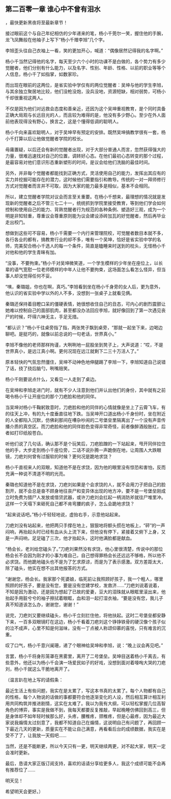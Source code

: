 ## 第二百零一章 谁心中不曾有泪水
，最快更新黑夜将至最新章节！

接过眼前这个与自己年纪相仿的少年递来的笔，杨小千莞尔一笑，握住他的手腕，龙飞凤舞般在他袖子上写下“杨小千赠李旭”几个字。

李旭歪头往自己衣袖上一看，笑的更加开心，喊道：“偶像居然记得我的名字啊。”

杨小千当然记得他的名字，每天至少六个小时的功课不是白做的，各个势力有多少觉醒者，他们分别有什么能力，以及名字、性别、年龄、性格、以前的职业等等个人信息，杨小千了如指掌，如数家珍。

而出现在眼前的这两位，是省实验中学仅有的两位觉醒者：吴坤与他的学生李旭，与其余独立聚居地比较，他们没枪没炮，没兵没地，资源短缺，相对弱势，可杨小千却很重视这两人。

不仅是因为他们对远救会态度和善亲近，还因为这个吴坤重视教育，是个同时具备正确大局观与长远目光的人，而且较为难得的是，他没有多少野心。至少在外人面前他表现得没有野心，换言之，这是个懂得低调的聪明人。

杨小千向来喜欢聪明人，对于吴坤早有预定的安排。既然吴坤搞教学很有一套，杨小千打算以后让他做觉醒者学院的校长。

毋庸置疑，以后还会有新的觉醒者出现，对于大部分普通人而言，忽然获得强大的力量，很难迅速找对自己的位置，调转好心态。在他们最初心态转变的那个过程，是最容易对他们意识形态重新塑形的时间，是议会给他们洗脑的最佳时间。

另外，并非每个觉醒者都能找到正确方式，灵活使用自己的能力，发挥出其应有的实力并挖掘可能存在的潜力，这时候他们需要指引和教导。传统的一对一拜师修行方式对觉醒者而言并不可取，因为大家的能力最多是相似，基本不会相同。

所以，建立觉醒者学院对议会而言至关重要。在杨小千想来，最理想的情况就是发现新的觉醒者之后不管三七二十一，统统抓到学院里接受教育，等到他们学会如何控制和使用自己的能力、背熟觉醒者行为规范的各种条例、塑造好三观，成为一个明是非知轻重，尊重议会尊重原则能为议会建设添砖加瓦的好觉醒者，然后再毕业走出校门。

想做到这些可不容易，杨小千需要一个内行来管理院校，可觉醒者数目本就不多，各行各业的都有，搞教育行业的却不多，唯有一个吴坤，恰好是省实验中学的名师，完美契合杨小千选人的每一个条件，简直是瞌睡来时送到的枕头，无怪杨小千对他和他的学生青睐有加。

“没事，不要拘束。”杨小千对吴坤微笑道，一个学生模样的少年坐在座位上，以长辈的语气宽慰一位老师模样的中年人让他不要拘束，这场面怎么看怎么怪异，但当事人却没觉得任何不妥。

“咦，秦璐姐，你也在啊，真巧。”李旭看到坐在杨小千身旁的女人后，更为意外，他认识的省实验中学以外的人不多，没想到一张桌子上就看见俩。

秦璐还保持着目瞪口呆的僵硬表情，她很想收住自己的丑态，可内心的剧烈震颤让她难以控制自己的面部肌肉，甚至都没办法回应李旭，就好像回到了第一次遇见丧尸的时候，吓得六神无主，手足无措。

“都认识？”杨小千往桌旁指了指，两张凳子飘到桌旁，“那就一起坐下来，边喝边聊吧。是挺巧的，就像以前总说的一句老话，世界真小。”

李旭不像他的老师那样拘谨，大咧咧地一屁股坐到凳子上，大声说道：“哎，不是世界真小，是远江真小啊。更何况现在远江就剩下二三十万活人了。”

原本轻快的气氛忽然僵住，吴坤不动神色地伸腿踢了李旭一下，李旭知道自己说错了话，挠了挠后脑勺，咧嘴赔笑。

杨小千刚要说点什么，又看见一人走到了桌边。

在吴坤和李旭走进门时，就有不少人注意到他们并认出他们的身份，其中就有之前喝令杨小千让开座位的那个刀疤脸和他的同伴。

当吴坤对杨小千鞠躬致意时，刀疤脸和他的同伴的心情就像是坐上了云霄飞车，有的往天上冲，有的九十度垂直往地下跌。当吴坤开口道出杨小千身份时，坐在附近的人全都陷入沉默，仿佛刹那间在嘈杂吵闹的二号堡垒里隔离出了一个没有声音传播介质的真空区。而刀疤脸和他的同伴脸色变得非常奇怪，前者像醉酒般胀红，后者如打印纸般苍白。

听他们说了几句话，确认那不是个玩笑后，刀疤脸蹭的一下站起来，甩开同伴拉住他的手，大步走到杨小千座位旁，二话不说扑腾一声跪倒在地，让周围人大跌眼镜，刀疤刘何曾有过服软的时候？更何况是跪地求饶？

杨小千直视来人的双眼，知道他不是在求饶，因为他的眼里没有惊恐和害怕，反而充满一种说不清道不明的光亮。

秦璐也知道他不是在求饶，刀疤刘如果是个会求饶的人，就不会用刀子把自己的脸割开，就不会总是奋不顾身地往丧尸和变异体出现的地方冲，要不是一号堡垒刚成立时免费为猎尸人发放或借贷武器，或许刀疤刘会扛起一柄消防斧就往尸堆里冲。这样一个天塌下来砸死自己都不肯弯腰的疯子，怎么会跪地求饶？

“起来说话吧。”杨小千轻轻地说，虚抬右手，示意他站起来。

刀疤刘没有站起来，他把两只手撑在地上，狠狠地将额头掼在地板上，“砰”的一声闷响，再抬起头时已经有血从头上流下来，但他没有停下，紧接着又俯下上身，又是一声闷响，足足磕了三次，他才抬起头，这时他满脸都是献血。

“杨会长，老刘给您磕头了。”刀疤刘果然没有求饶，他心里很清楚，传说中的那位杨会长不会因为刚才的小事为难自己，自己想得罪杨会长还远远不够格，所以他不必求饶。而他跪地磕头也不是为了乞求原谅，而是为了表示感激。双方差距太大，除了磕头，他实在想不出其他报答的方式。

“谢谢您，杨会长。我家那个死婆娘，临死前让我照顾好孩子，我一个粗人，哪里照顾的好孩子，要是没有您，要是没有您建学校，发救济……”刀疤刘说着说着，不知是因为激动，还是因为想起了已故的爱妻，豆大的泪珠就从眼眶里滚出来，他抬起手用脏兮兮的袖子擦拭着眼眶，血和泪一起打湿衣袖，“要是没有您，我儿子真不知道该怎么办，谢谢您，谢谢！”

说完，刀疤刘又要继续磕头，杨小千立刻拦住他，将他扶起。这时二号堡垒都安静下来，一百多双眼镜盯在这边，杨小千看着刀疤刘这个铮铮铁骨的硬汉像个孩子似的泣不成声，心里不知是何滋味，没有一丁点被人称颂仰慕的喜悦，只有难言的沉重。

叹了口气，杨小千意兴阑珊，递了个眼神给吴坤和李旭，说：“晚上议会再见吧。”

言罢，杨小千将身形笼罩在黑雾里，离开了二号堡垒。吴坤目送着杨小千离去，有些意外，他还以为杨小千会演一场爱民如子的好戏，没想到面对着嚎啕大哭的刀疤刘，杨小千就这么干脆地离开了。

（温言趴在地上写的请假条：

最近生活上有些问题，我实在是太累了，写这本书真的太累了。每个人物都有自己的性格，每个人物说的话做的事都要符合他逐渐变化的人设，然后相互算计相互利用共同构筑并推进剧情，这实在太难了。我以为我有大纲，可以轻松掌握几位高智角色的博弈，事实是我做不到，我每天都要反复推敲，早起晚睡仿佛回到高三，但是身体却不如年轻时候那么好，头疼，腰椎疼，颈椎疼，但是心最疼，因为最近大家说我煽情太过刻意了，我都不知道自己在煽情，这说明自己有问题了，再回顾一下最近几天的更新，质量实在不能让自己满意，再看看后台的成绩数据，我实在是受不了了，让我放一天假吧……

当然，还是不能断更，所以今天只有一更，明天继续两更，对不起大家，明天一定会准时更新。

最后，恳请大家正版订阅支持，喜欢的话请分享给更多人，我这个成绩可能不会再有推荐位了……

明天见！

希望明天会更好。）

